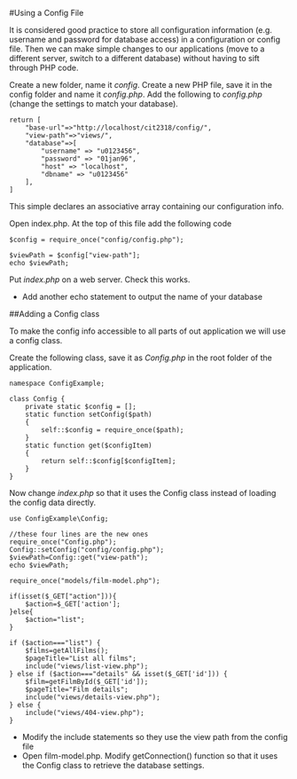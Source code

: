 #Using a Config File

It is considered good practice to store all configuration information (e.g. username and password for database access) in a configuration or config file. 
 Then we can make simple changes to our applications (move to a different server, switch to a different database) without having to sift through PHP code. 

Create a new folder, name it *config*. Create a new PHP file, save it in the config folder and name it *config.php*. Add the following to *config.php* (change the settings to match your database).

```
return [
    "base-url"=>"http://localhost/cit2318/config/",
    "view-path"=>"views/",
    "database"=>[
        "username" => "u0123456",
        "password" => "01jan96",
        "host" => "localhost",
        "dbname" => "u0123456"
    ],
]
```

This simple declares an associative array containing our configuration info. 

Open index.php. At the top of this file add the following code

```
$config = require_once("config/config.php");

$viewPath = $config["view-path"];
echo $viewPath;
```

Put *index.php* on a web server. Check this works.

* Add another echo statement to output the name of your database

##Adding a Config class

To make the config info accessible to all parts of out application we will use a config class.

Create the following class, save it as *Config.php* in the root folder of the application.

```
namespace ConfigExample;

class Config {
    private static $config = [];
    static function setConfig($path)
    {
        self::$config = require_once($path);
    }
    static function get($configItem)
    {
        return self::$config[$configItem];
    }
}

```

Now change *index.php* so that it uses the Config class instead of loading the config data directly. 

```
use ConfigExample\Config;

//these four lines are the new ones
require_once("Config.php");
Config::setConfig("config/config.php");
$viewPath=Config::get("view-path");
echo $viewPath;

require_once("models/film-model.php");

if(isset($_GET["action"])){
    $action=$_GET['action'];
}else{
    $action="list";
}

if ($action==="list") {
    $films=getAllFilms();
    $pageTitle="List all films";
    include("views/list-view.php");
} else if ($action==="details" && isset($_GET['id'])) {
    $film=getFilmById($_GET['id']);
    $pageTitle="Film details";
    include("views/details-view.php");
} else {
    include("views/404-view.php");
}
```

* Modify the include statements so they use the view path from the config file
* Open film-model.php. Modify getConnection() function so that it uses the Config class to retrieve the database settings. 